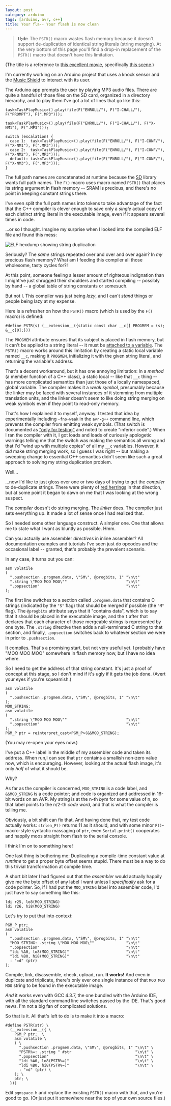 ```yaml
---
layout: post
category: arduino
tags: [arduino, avr, c++]
title: Your fla-- Your flash is now clean
---
```


> **tl;dr:**
> The `PSTR()` macro wastes flash memory because it doesn't support de-duplication of identical string literals (string merging).
> At the very bottom of this page you'll find a drop-in replacement of the `PSTR()` macro that doesn't have this limitation.

(The title is a reference to [this excellent movie](http://en.wikiquote.org/wiki/Idiocracy), specifically [this scene](http://www.youtube.com/watch?v=OpFUrjq8nWE).)

I'm currently working on an Arduino project that uses a knock sensor and the [Music Shield](https://github.com/michael-buschbeck/arduino/tree/master/Music) to interact with its user.

The Arduino app prompts the user by playing MP3 audio files.
There are quite a handful of those files on the SD card, organized in a directory hierarchy, and to play them I've got a lot of lines that go like this:

    task<TaskPlayMusic>().play(file(F("ENROLL/"), F("I-CHALL/"), F("PROMPT"), F(".MP3")));

    task<TaskPlayMusic>().play(file(F("ENROLL/"), F("I-CHALL/"), F("X-NM1"), F(".MP3")));

    switch (escalation) {
      case 1:  task<TaskPlayMusic>().play(file(F("ENROLL/"), F("I-CONF/"), F("X-NM1"), F(".MP3")));
      case 2:  task<TaskPlayMusic>().play(file(F("ENROLL/"), F("I-CONF/"), F("X-NM2"), F(".MP3")));
      default: task<TaskPlayMusic>().play(file(F("ENROLL/"), F("I-CONF/"), F("X-NM3"), F(".MP3")));
    }

The full path names are concatenated at runtime because the [SD](http://arduino.cc/en/Reference/SD) library wants full path names.
The `F()` macro uses macro named `PSTR()` that places its string argument in flash memory -- SRAM is precious, and there's no point in keeping constant strings there.

I've even split the full path names into tokens to take advantage of the fact that the C++ compiler is clever enough to
save only a *single* actual copy of each distinct string literal in the executable image, even if it appears several times in code.

...or so I thought. Imagine my surprise when I looked into the compiled ELF file and found this mess:

![ELF hexdump showing string duplication](/assets/2013-10-20-string-merging-pstr/hexdump-duplication.png)

Seriously? The *same* strings repeated over and over and over again? In *my* precious flash memory?
What am I feeding this compiler all those wholesome, tasty cycles for?!

At this point, someone feeling a lesser amount of righteous indignation than I might've just shrugged their shoulders
and started compiling -- possibly by hand -- a global table of string constants or somesuch.

But not I. This compiler was just being *lazy*, and I can't *stand* things or people being lazy at my expense.

Here is a refresher on how the `PSTR()` macro (which is used by the `F()` macro) is defined:

    #define PSTR(s) (__extension__({static const char __c[] PROGMEM = (s); &__c[0];}))

The `PROGMEM` attribute ensures that its subject is placed in flash memory, but it can't be applied to a string literal --
it must be [attached to a variable](http://gcc.gnu.org/onlinedocs/gcc/Variable-Attributes.html).
The `PSTR()` macro works around this limitation by creating a static local variable named `__c`, making it `PROGMEM`,
initializing it with the given string literal, and returning the variable's address.

That's a decent workaround, but it has one annoying limitation:
In a *method* (a member function of a C++ class), a static local -- like that `__c` thing -- has more complicated semantics than just those of a locally namespaced, global variable.
The compiler makes it a *weak symbol*, presumably because the linker may be faced with several instances of it stemming from multiple translation units,
and the linker doesn't seem to like doing string merging on weak symbols even if they point to read-only memory.

That's how I explained it to myself, anyway.
I tested that idea by experimentally including `-fno-weak` in the `avr-g++` command line, which prevents the compiler from emitting weak symbols.
(That switch is documented as ["only for testing"](http://gcc.gnu.org/onlinedocs/gcc/C_002b_002b-Dialect-Options.html#C_002b_002b-Dialect-Options) and noted to create "inferior code".)
When I ran the compiler with it, I got loads and loads of curiously apologetic warnings
telling me that the switch was making the semantics all wrong and that I'd "wind up with multiple copies" of all my `__c` variables.
However, it *did* make string merging work, so I guess I was right --
but making a sweeping change to essential C++ semantics didn't seem like such a great approach to solving my string duplication problem.

Well...

...now I'd like to just gloss over one or two days of trying to get the *compiler* to de-duplicate strings.
There were plenty of [red herrings](http://gcc.gnu.org/bugzilla/show_bug.cgi?id=43746#c8) in that direction,
but at some point it began to dawn on me that I was looking at the wrong suspect.

The *compiler* doesn't do string merging. The *linker* does. The compiler just sets everything up. It made a lot of sense once I had realized that.

So I needed some other language construct. A simpler one. One that allows me to state what I want as bluntly as possible. Hmm.

Can you actually use assembler *directives* in inline assembler?
All documentation examples and tutorials I've seen just do opcodes and the occasional label -- granted, that's probably the prevalent scenario.

In any case, it turns out you can:

    asm volatile
    (
      ".pushsection .progmem.data, \"SM\", @progbits, 1" "\n\t"
      ".string \"MOO MOO MOO\""                          "\n\t"
      ".popsection"                                      "\n\t"
    );

The first line switches to a section called `.progmem.data` that contains C strings (indicated by the `"S"` flag) that should be merged if possible (the `"M"` flag).
The `@progbits` attribute says that it "contains data", which is to say that it should be placed in the executable image,
and the `1` after that declares that each character of those mergeable strings is represented by one byte.
The `.string` directive then adds a null-terminated C string to that section,
and finally, `.popsection` switches back to whatever section we were in prior to `.pushsection`.

It compiles. That's a promising start, but not very useful yet. I probably have "MOO MOO MOO" somewhere in flash memory now, but I have no idea where.

So I need to get the address of that string constant.
It's just a proof of concept at this stage, so I don't mind if it's ugly if it gets the job done.
(Avert your eyes if you're squeamish.)

    asm volatile
    (
      ".pushsection .progmem.data, \"SM\", @progbits, 1" "\n\t"
    );
    MOO_STRING:
    asm volatile
    (
      ".string \"MOO MOO MOO\""                          "\n\t"
      ".popsection"                                      "\n\t"
    );
    PGM_P ptr = reinterpret_cast<PGM_P>(&&MOO_STRING);

(You may re-open your eyes now.)

I've put a C++ label in the middle of my assembler code and taken its address.
When run,I can see that `ptr` contains a smallish non-zero value now, which is encouraging.
However, looking at the actual flash image, it's only *half* of what it should be.

Why?

As far as the compiler is concerned, `MOO_STRING` is a code label, and `&&MOO_STRING` is a code pointer; and code is organized and addressed in 16-bit words on an AVR.
My string is at the n-th *byte* for some value of n, so that label points to the n/2-th *code word*, and that is what the compiler is telling me.

Obviously, a bit shift can fix that. And having done that, my test code actually works: `strlen_P()` returns 11 as it should,
and with some minor `F()`-macro-style syntactic massaging of `ptr`, even `Serial.print()` cooperates and happily moos straight from flash to the serial console.

I think I'm on to something here!

One last thing is bothering me:
Duplicating a compile-time constant value at *runtime* to get a proper byte offset seems stupid. There must be a way to do this trivial transformation at compile time.

A short bit later I had figured out that the *assembler* would actually happily give me the byte offset of any label I want unless I *specifically* ask for a code pointer.
So, if I had put the `MOO_STRING` label into assembler code, I'd just have to say something like this:

    ldi r25, lo8(MOO_STRING)
    ldi r26, hi8(MOO_STRING)

Let's try to put that into context:

    PGM_P ptr;
    asm volatile
    (
      ".pushsection .progmem.data, \"SM\", @progbits, 1" "\n\t"
      "MOO_STRING: .string \"MOO MOO MOO\""              "\n\t"
      ".popsection"                                      "\n\t"
      "ldi %A0, lo8(MOO_STRING)"                         "\n\t"
      "ldi %B0, hi8(MOO_STRING)"                         "\n\t"
      : "=d" (ptr)
    );

Compile, link, disassemble, check, upload, run. **It works!**
And even in duplicate and triplicate, there's only ever one single instance of that `MOO MOO MOO` string to be found in the executable image.

*And* it works even with GCC 4.3.7, the one bundled with the Arduino IDE, with all the standard command line switches passed by the IDE.
That's good news. I'm not a big fan of complicated solutions.

So that is it. All that's left to do is to make it into a macro:

    #define PSTR(str) \
      (__extension__({ \
        PGM_P ptr;  \
        asm volatile \
        ( \
          ".pushsection .progmem.data, \"SM\", @progbits, 1" "\n\t" \
          "PSTR%=: .string " #str                            "\n\t" \
          ".popsection"                                      "\n\t" \
          "ldi %A0, lo8(PSTR%=)"                             "\n\t" \
          "ldi %B0, hi8(PSTR%=)"                             "\n\t" \
          : "=d" (ptr) \
        ); \
        ptr; \
      }))

Edit `pgmspace.h` and replace the existing `PSTR()` macro with that, and you're good to go. (Or just put it somewhere near the top of your own source files.)
